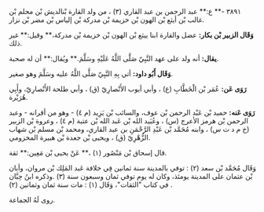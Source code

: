 ٣٨٩١ -** ع:** عبد الرحمن بن عبد القاري (٣) ، من ولد القارة بْنالديش بْن محلم بْن غالب بْن أيثع بْن الهون بْن خزيمة بْن مدركة بْن إلياس بْن مضر بْن نزار.

**وَقَال الزبير بْن بكار:** عضل والقارة ابنا ييثع بْن الهون بْن خزيمة بْن مدركة،** وقيل:** غير ذلك.

**يقال:** أنه ولد على عهد النَّبِيّ صَلَّى اللَّهُ عَلَيْهِ وسَلَّمَ.** ويُقال:** أن له صحبة.

**وَقَال أَبُو داود:** أتي بِهِ النَّبِيّ صَلَّى اللَّهُ عليه وسَلَّمَ وهو صغير.

**رَوَى عَن:** عُمَر بْن الْخَطَّابِ (ع) ، وأبي أيوب الأَنْصارِيّ (ق) ، وأبي طلحة الأَنْصارِيّ، وأَبِي هُرَيْرة.

**رَوَى عَنه:** حميد بْن عَبْد الرحمن بْن عوف، والسائب بْن يَزِيد (م ٤) - وهو من أقرانه - وعبد الرحمن بْن هرمز الأعرج (س) ، وعُبَيد الله بْن عَبد الله بْن عتبة (م ٤) ، وعروة بْن الزبير (خ م د ت س) ، وابنه مُحَمَّد بْن عَبْدِ الرَّحْمَنِ بن عبد القاري، ومحمد بْن مسلم بْن شهاب الزُّهْرِيّ (ق) ، ويحيى بْن جعدة بْن هبيرة المخزومي.

قال إسحاق بْن مَنْصُور (١) ،** عَنْ يحيى بْن مَعِين:** ثقة.

وَقَال مُحَمَّد بْن سعد (٢) : توفي بالمدينة سنة ثمانين فِي خلافة عَبد المَلِك بْن مروان، وأبان بْن عثمان على المدينة يومئذ، وكان له يوم توفي ثمان وسبعون سنة (٣) .وذكره ابنُ حِبَّان في كتاب "الثقات"، وَقَال (١) : مات سنة ثمان وثمانين (٢) .

روى لَهُ الجماعة.